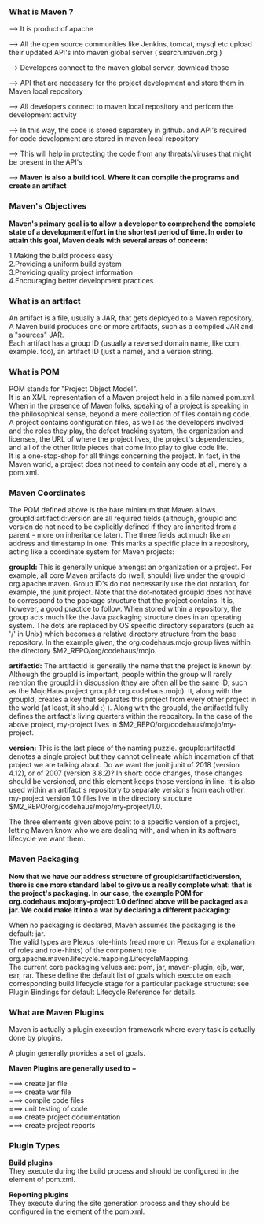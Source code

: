### What is Maven ?
--> It is product of apache<br>

--> All the open source communities  like  Jenkins, tomcat, mysql etc upload their updated API's into maven global server ( search.maven.org )<br>

--> Developers  connect to  the maven global server, download those<br>

--> API  that are necessary for the project development and store them in  Maven local repository<br>

--> All  developers connect   to  maven local repository and perform the development activity<br>

--> In this way, the code is stored separately in github. and API's required for code development are stored in maven local repository<br>

--> This will help in protecting the code from any threats/viruses that might be present in the  API's<br>

--> <b>Maven  is also a build tool. Where it can compile the programs and create an artifact</b>

### Maven's Objectives

<b>Maven's primary goal is to allow a developer to comprehend the complete state of a development effort in the shortest period of time. In order to attain this goal, Maven deals with several areas of concern:</b><br>

1.Making the build process easy<br>
2.Providing a uniform build system<br>
3.Providing quality project information<br>
4.Encouraging better development practices<br>

### What is an artifact

An artifact is a file, usually a JAR, that gets deployed to a Maven repository. A Maven build produces one or more artifacts, such as a compiled JAR and a "sources" JAR.<br>
Each artifact has a group ID (usually a reversed domain name, like com. example. foo), an artifact ID (just a name), and a version string.

### What is POM

POM stands for "Project Object Model".<br>
It is an XML representation of a Maven project held in a file named pom.xml.<br>
When in the presence of Maven folks, speaking of a project is speaking in the philosophical sense, beyond a mere collection of files containing code.<br>
A project contains configuration files, as well as the developers involved and the roles they play, the defect tracking system, the organization and licenses, the URL of where the project lives, the project's dependencies, and all of the other little pieces that come into play to give code life.<br>
It is a one-stop-shop for all things concerning the project. In fact, in the Maven world, a project does not need to contain any code at all, merely a pom.xml.

### Maven Coordinates

The POM defined above is the bare minimum that Maven allows. groupId:artifactId:version are all required fields (although, groupId and version do not need to be explicitly defined if they are inherited from a parent - more on inheritance later). The three fields act much like an address and timestamp in one. This marks a specific place in a repository, acting like a coordinate system for Maven projects:<br>

<b>groupId:</b> This is generally unique amongst an organization or a project. For example, all core Maven artifacts do (well, should) live under the groupId org.apache.maven. Group ID's do not necessarily use the dot notation, for example, the junit project. Note that the dot-notated groupId does not have to correspond to the package structure that the project contains. It is, however, a good practice to follow. When stored within a repository, the group acts much like the Java packaging structure does in an operating system. The dots are replaced by OS specific directory separators (such as '/' in Unix) which becomes a relative directory structure from the base repository. In the example given, the org.codehaus.mojo group lives within the directory $M2_REPO/org/codehaus/mojo.<br>

<b>artifactId:</b> The artifactId is generally the name that the project is known by. Although the groupId is important, people within the group will rarely mention the groupId in discussion (they are often all be the same ID, such as the MojoHaus project groupId: org.codehaus.mojo). It, along with the groupId, creates a key that separates this project from every other project in the world (at least, it should :) ). Along with the groupId, the artifactId fully defines the artifact's living quarters within the repository. In the case of the above project, my-project lives in $M2_REPO/org/codehaus/mojo/my-project.<br>

<b>version:</b> This is the last piece of the naming puzzle. groupId:artifactId denotes a single project but they cannot delineate which incarnation of that project we are talking about. Do we want the junit:junit of 2018 (version 4.12), or of 2007 (version 3.8.2)? In short: code changes, those changes should be versioned, and this element keeps those versions in line. It is also used within an artifact's repository to separate versions from each other. my-project version 1.0 files live in the directory structure $M2_REPO/org/codehaus/mojo/my-project/1.0.<br>

The three elements given above point to a specific version of a project, letting Maven know who we are dealing with, and when in its software lifecycle we want them.

### Maven Packaging

<b>Now that we have our address structure of groupId:artifactId:version, there is one more standard label to give us a really complete what: that is the project's packaging. In our case, the example POM for org.codehaus.mojo:my-project:1.0 defined above will be packaged as a jar. We could make it into a war by declaring a different packaging:</b><br>

When no packaging is declared, Maven assumes the packaging is the default: jar.<br>
The valid types are Plexus role-hints (read more on Plexus for a explanation of roles and role-hints) of the component role org.apache.maven.lifecycle.mapping.LifecycleMapping.<br>
The current core packaging values are: pom, jar, maven-plugin, ejb, war, ear, rar. These define the default list of goals which execute on each corresponding build lifecycle stage for a particular package structure: see Plugin Bindings for default Lifecycle Reference for details.

### What are Maven Plugins

Maven is actually a plugin execution framework where every task is actually done by plugins.<br>

A plugin generally provides a set of goals.<br>

<b>Maven Plugins are generally used to − </b>

===> create jar file<br>
===> create war file<br>
===> compile code files<br>
===> unit testing of code<br>
===> create project documentation<br>
===> create project reports<br>

### Plugin Types
<b>Build plugins</b><br>
They execute during the build process and should be configured in the <build/> element of pom.xml.

<b>Reporting plugins</b><br>
They execute during the site generation process and they should be configured in the <reporting/> element of the pom.xml.







